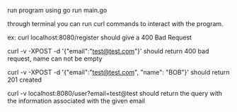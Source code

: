 run program using go run main.go

through terminal you can run curl commands to interact with the program.

ex:
curl localhost:8080/register should give a 400 Bad Request 

curl -v  -XPOST -d '{"email":"test@test.com"}' should return 400 bad request, name can not be empty

curl -v  -XPOST -d '{"email":"test@test.com", "name": "BOB"}'
should return 201 created 

curl -v localhost:8080/user?email=test@test should return the query with the information associated with the given email